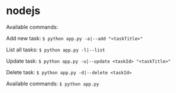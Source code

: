 # nodejs

Available commands:

Add new task:
`$ python app.py -a|--add "<taskTitle>"`

List all tasks:
`$ python app.py -l|--list`

Update task:
`$ python app.py -u|--update <taskId> "<taskTitle>"`

Delete task:
`$ python app.py -d|--delete <taskId>`

Available commands:
`$ python app.py`
